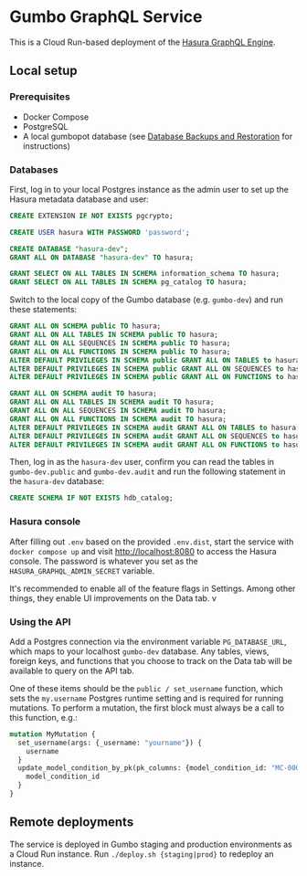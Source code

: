 # Gumbo GraphQL Service

This is a Cloud Run-based deployment of the [Hasura GraphQL Engine](https://hasura.io/docs/latest/index/). 

## Local setup

### Prerequisites

- Docker Compose
- PostgreSQL
- A local gumbopot database (see [Database Backups and Restoration](https://github.com/broadinstitute/gumbo-utils/tree/main/db_backups_and_restoration) for instructions)

### Databases

First, log in to your local Postgres instance as the admin user to set up the Hasura metadata database and user:

```sql
CREATE EXTENSION IF NOT EXISTS pgcrypto;

CREATE USER hasura WITH PASSWORD 'password';

CREATE DATABASE "hasura-dev";
GRANT ALL ON DATABASE "hasura-dev" TO hasura;

GRANT SELECT ON ALL TABLES IN SCHEMA information_schema TO hasura;
GRANT SELECT ON ALL TABLES IN SCHEMA pg_catalog TO hasura;
```

Switch to the local copy of the Gumbo database (e.g. `gumbo-dev`) and run these statements:

```sql
GRANT ALL ON SCHEMA public TO hasura;
GRANT ALL ON ALL TABLES IN SCHEMA public TO hasura;
GRANT ALL ON ALL SEQUENCES IN SCHEMA public TO hasura;
GRANT ALL ON ALL FUNCTIONS IN SCHEMA public TO hasura;
ALTER DEFAULT PRIVILEGES IN SCHEMA public GRANT ALL ON TABLES to hasura;
ALTER DEFAULT PRIVILEGES IN SCHEMA public GRANT ALL ON SEQUENCES to hasura;
ALTER DEFAULT PRIVILEGES IN SCHEMA public GRANT ALL ON FUNCTIONS to hasura;

GRANT ALL ON SCHEMA audit TO hasura;
GRANT ALL ON ALL TABLES IN SCHEMA audit TO hasura;
GRANT ALL ON ALL SEQUENCES IN SCHEMA audit TO hasura;
GRANT ALL ON ALL FUNCTIONS IN SCHEMA audit TO hasura;
ALTER DEFAULT PRIVILEGES IN SCHEMA audit GRANT ALL ON TABLES to hasura;
ALTER DEFAULT PRIVILEGES IN SCHEMA audit GRANT ALL ON SEQUENCES to hasura;
ALTER DEFAULT PRIVILEGES IN SCHEMA audit GRANT ALL ON FUNCTIONS to hasura;
```

Then, log in as the `hasura-dev` user, confirm you can read the tables in `gumbo-dev.public` and `gumbo-dev.audit` and run the following statement in the `hasura-dev` database:

```sql
CREATE SCHEMA IF NOT EXISTS hdb_catalog;
```

### Hasura console

After filling out `.env` based on the provided `.env.dist`, start the service with `docker compose up` and visit [http://localhost:8080](http://localhost:8080) to access the Hasura console. The password is whatever you set as the `HASURA_GRAPHQL_ADMIN_SECRET` variable.

It's recommended to enable all of the feature flags in Settings. Among other things, they enable UI improvements on the Data tab.
v
### Using the API

Add a Postgres connection via the environment variable `PG_DATABASE_URL`, which maps to your localhost `gumbo-dev` database. Any tables, views, foreign keys, and functions that you choose to track on the Data tab will be available to query on the API tab.

One of these items should be the `public / set_username` function, which sets the `my.username` Postgres runtime setting and is required for running mutations. To perform a mutation, the first block must always be a call to this function, e.g.:

```graphql
mutation MyMutation {
  set_username(args: {_username: "yourname"}) {
    username
  }
  update_model_condition_by_pk(pk_columns: {model_condition_id: "MC-000001-ABCD"}, _set: {comments: "foo"}) {
    model_condition_id
  }
}
```

## Remote deployments

The service is deployed in Gumbo staging and production environments as a Cloud Run instance. Run `./deploy.sh {staging|prod}` to redeploy an instance.
